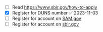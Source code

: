 
- [ ] Read <https://www.sbir.gov/how-to-apply>
- [x] Register for DUNS number ✅ 2023-11-03
- [ ] Register for account on [SAM.gov](https://sam.gov/content/home)
- [ ] Register for account on [sbir.gov](https://www.sbir.gov/registration)
